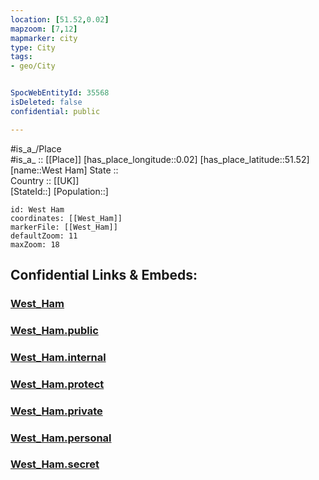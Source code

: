 ```yaml
---
location: [51.52,0.02] 
mapzoom: [7,12] 
mapmarker: city 
type: City
tags:
- geo/City


SpocWebEntityId: 35568
isDeleted: false
confidential: public

---
```

#is_a_/Place  
#is_a_ :: [[Place]] 
[has_place_longitude::0.02] 
[has_place_latitude::51.52] 
[name::West Ham] 
State ::  
Country :: [[UK]]  
[StateId::] 
[Population::] 



```leaflet
id: West Ham
coordinates: [[West_Ham]] 
markerFile: [[West_Ham]] 
defaultZoom: 11 
maxZoom: 18
```


## Confidential Links & Embeds: 

### [West_Ham](/_Standards/Earth/Continent/Europe/Europe~North/UK/England/Regions~England/London,Greater/cities~GreaterLondon/Newham/West_Ham.md) 

### [West_Ham.public](/_public/Earth/Continent/Europe/Europe~North/UK/England/Regions~England/London,Greater/cities~GreaterLondon/Newham/West_Ham.public.md) 

### [West_Ham.internal](/_internal/Earth/Continent/Europe/Europe~North/UK/England/Regions~England/London,Greater/cities~GreaterLondon/Newham/West_Ham.internal.md) 

### [West_Ham.protect](/_protect/Earth/Continent/Europe/Europe~North/UK/England/Regions~England/London,Greater/cities~GreaterLondon/Newham/West_Ham.protect.md) 

### [West_Ham.private](/_private/Earth/Continent/Europe/Europe~North/UK/England/Regions~England/London,Greater/cities~GreaterLondon/Newham/West_Ham.private.md) 

### [West_Ham.personal](/_personal/Earth/Continent/Europe/Europe~North/UK/England/Regions~England/London,Greater/cities~GreaterLondon/Newham/West_Ham.personal.md) 

### [West_Ham.secret](/_secret/Earth/Continent/Europe/Europe~North/UK/England/Regions~England/London,Greater/cities~GreaterLondon/Newham/West_Ham.secret.md)


